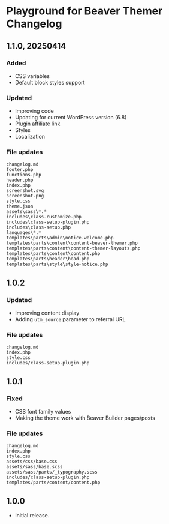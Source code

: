 # Playground for Beaver Themer Changelog

## 1.1.0, 20250414

### Added
- CSS variables
- Default block styles support

### Updated
- Improving code
- Updating for current WordPress version (6.8)
- Plugin affiliate link
- Styles
- Localization

### File updates
	changelog.md
	footer.php
	functions.php
	header.php
	index.php
	screenshot.svg
	screenshot.png
	style.css
	theme.json
	assets\sass\*.*
	includes\class-customize.php
	includes\class-setup-plugin.php
	includes\class-setup.php
	languages\*.*
	templates\parts\admin\notice-welcome.php
	templates\parts\content\content-beaver-themer.php
	templates\parts\content\content-themer-layouts.php
	templates\parts\content\content.php
	templates\parts\header\head.php
	templates\parts\style\style-notice.php


## 1.0.2

### Updated
- Improving content display
- Adding `utm_source` parameter to referral URL

### File updates
	changelog.md
	index.php
	style.css
	includes/class-setup-plugin.php


## 1.0.1

### Fixed
- CSS font family values
- Making the theme work with Beaver Builder pages/posts

### File updates
	changelog.md
	index.php
	style.css
	assets/css/base.css
	assets/sass/base.scss
	assets/sass/parts/_typography.scss
	includes/class-setup-plugin.php
	templates/parts/content/content.php


## 1.0.0

* Initial release.
